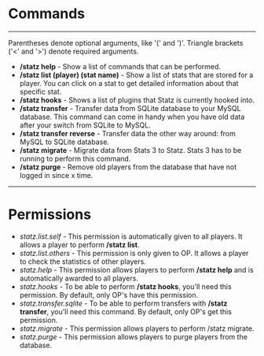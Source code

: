# Commands
***

Parentheses denote optional arguments, like '(' and ')'.
Triangle brackets ('<' and '>') denote required arguments.

* **/statz help** - Show a list of commands that can be performed.
* **/statz list (player) (stat name)** - Show a list of stats that are stored for a player. You can click on a stat to get detailed information about that specific stat.
* **/statz hooks** - Shows a list of plugins that Statz is currently hooked into.
* **/statz transfer** - Transfer data from SQLite database to your MySQL database. This command can come in handy when you have old data after your switch from SQLite to MySQL.
* **/statz transfer reverse** - Transfer data the other way around: from MySQL to SQLite database.
* **/statz migrate** - Migrate data from Stats 3 to Statz. Stats 3 has to be running to perform this command.
* **/statz purge <time>** - Remove old players from the database that have not logged in since x time.

***
# Permissions
* _statz.list.self_ - This permission is automatically given to all players. It allows a player to perform **/statz list**.
* _statz.list.others_ - This permission is only given to OP. It allows a player to check the statistics of other players.
* _statz.help_ - This permission allows players to perform **/statz help** and is automatically awarded to all players.
* _statz.hooks_ - To be able to perform **/statz hooks**, you'll need this permission. By default, only OP's have this permission.
* _statz.transfer.sqlite_ - To be able to perform transfers with **/statz transfer**, you'll need this command. By default, only OP's get this permission.
* _statz.migrate_ - This permission allows players to perform /statz migrate.
* _statz.purge_ - This permission allows players to purge players from the database.
